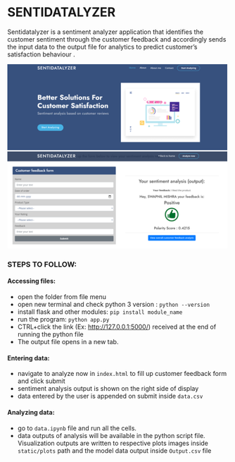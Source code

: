 # SENTIDATALYZER
Sentidatalyzer is a sentiment analyzer application that identifies the customer sentiment through the customer feedback and accordingly sends the input data to the output file for analytics to predict customer’s satisfaction behaviour .

<p float="left">
  <img src="https://github.com/swapnilmishra-IITP/sentidatalyzer/blob/master/git-images/home.png" width="500" />
  <img src="https://github.com/swapnilmishra-IITP/sentidatalyzer/blob/master/git-images/analyze.png" width="500" /> 
</p>

### STEPS TO FOLLOW:
#### Accessing files:

 - open the folder from file menu
 - open new terminal and check python 3 version : `python --version`
 - install flask and other modules: `pip install module_name`
 - run the program: `python app.py`
 - CTRL+click the link (Ex: http://127.0.0.1:5000/) received at the end of running the python file
 - The output file opens in a new tab.

#### Entering data:
 - navigate to analyze now in `index.html` to fill up customer feedback form and click submit
 - sentiment analysis output is shown on the right side of display
 - data entered by the user is appended on submit inside `data.csv`

#### Analyzing data:
 - go to `data.ipynb` file and run all the cells.
 - data outputs of analysis will be available in the python script file. Visualization outputs are written to respective plots images inside `static/plots` path and the model data output inside `Output.csv` file
